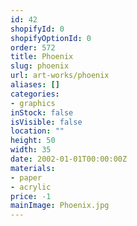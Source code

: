 ```yaml
---
id: 42
shopifyId: 0
shopifyOptionId: 0
order: 572
title: Phoenix
slug: phoenix
url: art-works/phoenix
aliases: []
categories:
- graphics
inStock: false
isVisible: false
location: ""
height: 50
width: 35
date: 2002-01-01T00:00:00Z
materials:
- paper
- acrylic
price: -1
mainImage: Phoenix.jpg
---
```

